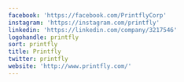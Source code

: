 ```yaml
---
facebook: 'https://facebook.com/PrintflyCorp'
instagram: 'https://instagram.com/printfly'
linkedin: 'https://linkedin.com/company/3217546'
logohandle: printfly
sort: printfly
title: Printfly
twitter: printfly
website: 'http://www.printfly.com/'
---
```


